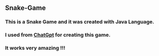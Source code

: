 ## Snake-Game
### This is a Snake Game and it was created with Java Language.
### I used from <a href="https://chat.openai.com/">ChatGpt</a> for creating this game.

### It works very amazing !!!
